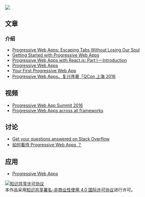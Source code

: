 ![](https://gw.alicdn.com/tps/TB1rfqNOpXXXXa1XVXXXXXXXXXX-925-388.svg)

## 文章
### 介绍
* [Progressive Web Apps: Escaping Tabs Without Losing Our Soul](https://infrequently.org/2015/06/progressive-apps-escaping-tabs-without-losing-our-soul/)
* [Getting Started with Progressive Web Apps](https://developers.google.com/web/updates/2015/12/getting-started-pwa)
* [Progressive Web Apps with React.js: Part I — Introduction](https://medium.com/@addyosmani/progressive-web-apps-with-react-js-part-i-introduction-50679aef2b12#.qzmz2yle9)
* [Progressive Web Apps](https://developers.google.com/web/progressive-web-apps/?hl=en)
* [Your First Progressive Web App](https://codelabs.developers.google.com/codelabs/your-first-pwapp/#0)
* [Progressive Web Apps，复兴序章「QCon 上海 2016](https://huangxuan.me/2016/10/20/pwa-qcon2016/)


## 视频
* [Progressive Web App Summit 2016](https://www.youtube.com/playlist?list=PLNYkxOF6rcIAWWNR_Q6eLPhsyx6VvYjVb)
* [Progressive Web Apps across all frameworks](https://www.youtube.com/watch?v=srdKq0DckXQ&feature=youtu.be&list=PLNYkxOF6rcIDz1TzmmMRBC-kd8zPRTQIP&t=558)

## 讨论
* [Get your questions answered on Stack Overflow](http://stackoverflow.com/questions/tagged/progressive-web-apps)
* [如何看待 Progressive Web Apps ？](https://www.zhihu.com/question/46690207)

## 应用
* [Progressive Web Apps](https://pwa.rocks/)

<a rel="license" href="http://creativecommons.org/licenses/by-nc/4.0/"><img alt="知识共享许可协议" style="border-width:0" src="https://i.creativecommons.org/l/by-nc/4.0/88x31.png" /></a><br />本作品采用<a rel="license" href="http://creativecommons.org/licenses/by-nc/4.0/">知识共享署名-非商业性使用 4.0 国际许可协议</a>进行许可。
